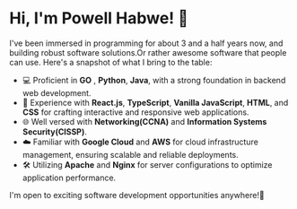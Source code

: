 # Hi, I'm Powell Habwe! 👋

I've been immersed in programming for about 3 and a half years now, and building robust software solutions.Or rather awesome software that people can use. 
Here's a snapshot of what I bring to the table:

- 💻 Proficient in **GO** , **Python**, **Java**, with a strong foundation in backend web development.
- 🚀 Experience with **React.js**, **TypeScript**, **Vanilla JavaScript**, **HTML**, and **CSS** for crafting interactive and responsive web applications.
- 🌐 Well versed with **Networking(CCNA)** and  **Information Systems Security(CISSP)**.
- ☁️ Familiar with **Google Cloud** and **AWS** for cloud infrastructure management, ensuring scalable and reliable deployments.
- 🛠️ Utilizing **Apache** and **Nginx** for server configurations to optimize application performance.

 I'm open to exciting software development opportunities anywhere!🚀
